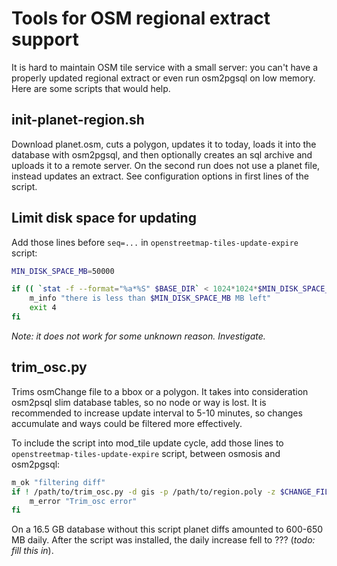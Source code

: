 # Tools for OSM regional extract support

It is hard to maintain OSM tile service with a small server: you can't have
a properly updated regional extract or even run osm2pgsql on low memory.
Here are some scripts that would help.

## init-planet-region.sh

Download planet.osm, cuts a polygon, updates it to today, loads it into
the database with osm2pgsql, and then optionally creates an sql archive
and uploads it to a remote server. On the second run does not use a planet
file, instead updates an extract. See configuration options in first
lines of the script.

## Limit disk space for updating

Add those lines before `seq=...` in `openstreetmap-tiles-update-expire` script:

```bash
MIN_DISK_SPACE_MB=50000

if (( `stat -f --format="%a*%S" $BASE_DIR` < 1024*1024*$MIN_DISK_SPACE_MB )); then
    m_info "there is less than $MIN_DISK_SPACE_MB MB left"
    exit 4
fi
```

*Note: it does not work for some unknown reason. Investigate.*

## trim_osc.py

Trims osmChange file to a bbox or a polygon. It takes into consideration
osm2psql slim database tables, so no node or way is lost. It is recommended
to increase update interval to 5-10 minutes, so changes accumulate and
ways could be filtered more effectively.

To include the script into mod_tile update cycle, add those lines to
`openstreetmap-tiles-update-expire` script, between osmosis and osm2pgsql:

```bash
m_ok "filtering diff"
if ! /path/to/trim_osc.py -d gis -p /path/to/region.poly -z $CHANGE_FILE $CHANGE_FILE 1>&2 2>> "$RUNLOG"; then
    m_error "Trim_osc error"
fi
```

On a 16.5 GB database without this script planet diffs amounted to
600-650 MB daily. After the script was installed, the daily increase
fell to ??? (*todo: fill this in*).
